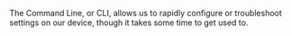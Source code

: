 The Command Line, or CLI, allows us to rapidly configure or troubleshoot settings on our device, though it takes some time to get used to.

